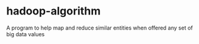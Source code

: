 # hadoop-algorithm
A program to help map and reduce similar entities when offered any set of big data values
